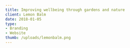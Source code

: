 ```yaml
---
title: Improving wellbeing through gardens and nature
client: Lemon Balm
date: 2018-01-05
type:
- Branding
- Website
thumb: /uploads/lemonbalm.png
---
```

